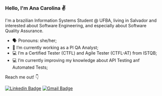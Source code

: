 ### Hello, I'm Ana Carolina ✌️

I'm a brazilian Information Systems Student @ UFBA, living in Salvador and interested about Software Engineering, and especially about Software Quality Assurance.

- 🗣️ Pronouns: she/her;
- 🐞 I’m currently working as a Pl QA Analyst;
- 💻 I’m a Certified Tester (CTFL) and Agile Tester (CTFL-AT) from ISTQB;
- 💻 I’m currently improving my knowledge about API Testing anf Automated Tests;

Reach me out! 👇

[![Linkedin Badge](https://img.shields.io/badge/-LinkedIn-0a66c2?style=flat-square&logo=Linkedin&logoColor=white&link=https://www.linkedin.com/in/anacarolinacerqueira)](https://www.linkedin.com/in/anacarolinacerqueira/) 
[![Gmail Badge](https://img.shields.io/badge/cf.anacarolina@gmail.com-ff3c00?style=flat-square&logo=Gmail&logoColor=white&link=mailto:cf.anacarolina@gmail.com)](mailto:cf.anacarolina@gmail.com)

